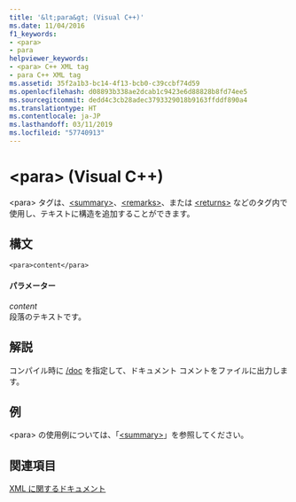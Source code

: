 ```yaml
---
title: '&lt;para&gt; (Visual C++)'
ms.date: 11/04/2016
f1_keywords:
- <para>
- para
helpviewer_keywords:
- <para> C++ XML tag
- para C++ XML tag
ms.assetid: 35f2a1b3-bc14-4f13-bcb0-c39ccbf74d59
ms.openlocfilehash: d08893b338ae2dcab1c9423e6d88828b8fd74ee5
ms.sourcegitcommit: dedd4c3cb28adec3793329018b9163ffddf890a4
ms.translationtype: HT
ms.contentlocale: ja-JP
ms.lasthandoff: 03/11/2019
ms.locfileid: "57740913"
---
```

# <a name="ltparagt-visual-c"></a>&lt;para&gt; (Visual C++)

\<para> タグは、[\<summary>](../ide/summary-visual-cpp.md)、[\<remarks>](../ide/remarks-visual-cpp.md)、または [\<returns>](../ide/returns-visual-cpp.md) などのタグ内で使用し、テキストに構造を追加することができます。

## <a name="syntax"></a>構文

```
<para>content</para>
```

#### <a name="parameters"></a>パラメーター

*content*<br/>
段落のテキストです。

## <a name="remarks"></a>解説

コンパイル時に [/doc](../build/reference/doc-process-documentation-comments-c-cpp.md) を指定して、ドキュメント コメントをファイルに出力します。

## <a name="example"></a>例

\<para> の使用例については、「[\<summary>](../ide/summary-visual-cpp.md)」を参照してください。

## <a name="see-also"></a>関連項目

[XML に関するドキュメント](../ide/xml-documentation-visual-cpp.md)
